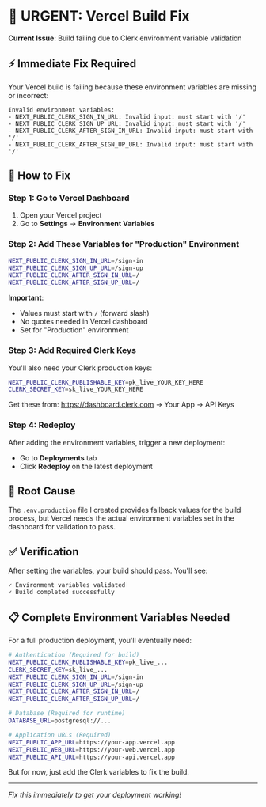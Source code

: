 # 🚨 URGENT: Vercel Build Fix

**Current Issue**: Build failing due to Clerk environment variable validation

## ⚡ Immediate Fix Required

Your Vercel build is failing because these environment variables are missing or incorrect:

```
Invalid environment variables:
- NEXT_PUBLIC_CLERK_SIGN_IN_URL: Invalid input: must start with '/'
- NEXT_PUBLIC_CLERK_SIGN_UP_URL: Invalid input: must start with '/'
- NEXT_PUBLIC_CLERK_AFTER_SIGN_IN_URL: Invalid input: must start with '/'
- NEXT_PUBLIC_CLERK_AFTER_SIGN_UP_URL: Invalid input: must start with '/'
```

## 🔧 How to Fix

### Step 1: Go to Vercel Dashboard
1. Open your Vercel project
2. Go to **Settings** → **Environment Variables**

### Step 2: Add These Variables for "Production" Environment

```bash
NEXT_PUBLIC_CLERK_SIGN_IN_URL=/sign-in
NEXT_PUBLIC_CLERK_SIGN_UP_URL=/sign-up
NEXT_PUBLIC_CLERK_AFTER_SIGN_IN_URL=/
NEXT_PUBLIC_CLERK_AFTER_SIGN_UP_URL=/
```

**Important**: 
- Values must start with `/` (forward slash)
- No quotes needed in Vercel dashboard
- Set for "Production" environment

### Step 3: Add Required Clerk Keys

You'll also need your Clerk production keys:

```bash
NEXT_PUBLIC_CLERK_PUBLISHABLE_KEY=pk_live_YOUR_KEY_HERE
CLERK_SECRET_KEY=sk_live_YOUR_KEY_HERE
```

Get these from: https://dashboard.clerk.com → Your App → API Keys

### Step 4: Redeploy

After adding the environment variables, trigger a new deployment:
- Go to **Deployments** tab
- Click **Redeploy** on the latest deployment

## 🎯 Root Cause

The `.env.production` file I created provides fallback values for the build process, but Vercel needs the actual environment variables set in the dashboard for validation to pass.

## ✅ Verification

After setting the variables, your build should pass. You'll see:
```
✓ Environment variables validated
✓ Build completed successfully
```

## 📋 Complete Environment Variables Needed

For a full production deployment, you'll eventually need:

```bash
# Authentication (Required for build)
NEXT_PUBLIC_CLERK_PUBLISHABLE_KEY=pk_live_...
CLERK_SECRET_KEY=sk_live_...
NEXT_PUBLIC_CLERK_SIGN_IN_URL=/sign-in
NEXT_PUBLIC_CLERK_SIGN_UP_URL=/sign-up
NEXT_PUBLIC_CLERK_AFTER_SIGN_IN_URL=/
NEXT_PUBLIC_CLERK_AFTER_SIGN_UP_URL=/

# Database (Required for runtime)
DATABASE_URL=postgresql://...

# Application URLs (Required)
NEXT_PUBLIC_APP_URL=https://your-app.vercel.app
NEXT_PUBLIC_WEB_URL=https://your-web.vercel.app
NEXT_PUBLIC_API_URL=https://your-api.vercel.app
```

But for now, just add the Clerk variables to fix the build.

---

*Fix this immediately to get your deployment working!*